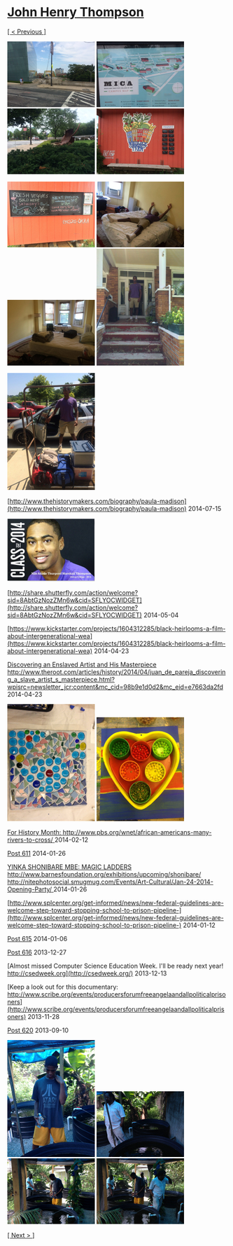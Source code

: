 # [John Henry Thompson](../README.md)

[[ < Previous ]](2014-08-01-1.md)

[![](../media/2014-08-01/Nile-move-in-8-thumb.jpg)](../posts/2014-08-01-9.md) [![](../media/2014-08-01/Nile-move-in-9-thumb.jpg)](../posts/2014-08-01-10.md) [![](../media/2014-08-01/Nile-move-in-10-thumb.jpg)](../posts/2014-08-01-11.md) [![](../media/2014-08-01/Nile-move-in-11-thumb.jpg)](../posts/2014-08-01-12.md)

[![](../media/2014-08-01/Nile-move-in-12-thumb.jpg)](../posts/2014-08-01-13.md) [![](../media/2014-08-01/Nile-move-in-13-thumb.jpg)](../posts/2014-08-01-14.md) [![](../media/2014-08-01/Nile-move-in-14-thumb.jpg)](../posts/2014-08-01-15.md) [![](../media/2014-08-01/Nile-move-in-15-thumb.jpg)](../posts/2014-08-01-16.md)

[![](../media/2014-08-01/Nile-move-in-16-thumb.jpg)](../posts/2014-08-01-17.md)

[http://www.thehistorymakers.com/biography/paula-madison](http://www.thehistorymakers.com/biography/paula-madison)
2014-07-15

[![](../media/2014-05-04/Timeline-Photos-thumb.jpg)](../posts/2014-05-04-1.md)

[http://share.shutterfly.com/action/welcome?sid=8AbtGzNozZMn6w&cid=SFLYOCWIDGET](http://share.shutterfly.com/action/welcome?sid=8AbtGzNozZMn6w&cid=SFLYOCWIDGET)
2014-05-04



[https://www.kickstarter.com/projects/1604312285/black-heirlooms-a-film-about-intergenerational-wea](https://www.kickstarter.com/projects/1604312285/black-heirlooms-a-film-about-intergenerational-wea)
2014-04-23



[Discovering an Enslaved Artist and His Masterpiece http://www.theroot.com/articles/history/2014/04/juan_de_pareja_discovering_a_slave_artist_s_masterpiece.html?wpisrc=newsletter_jcr:content&mc_cid=98b9e1d0d2&mc_eid=e7663da2fd ](http://www.theroot.com/articles/history/2014/04/juan_de_pareja_discovering_a_slave_artist_s_masterpiece.html?wpisrc=newsletter_jcr%3Acontent&mc_cid=98b9e1d0d2&mc_eid=e7663da2fd)
2014-04-23

[![](../media/2014-03-03/Heart-2-thumb.jpg)](../posts/2014-03-03-1.md) [![](../media/2014-03-03/Heart-2-IMG_2920-Version-2-thumb.jpg)](../posts/2014-03-03-2.md)

[For History Month: http://www.pbs.org/wnet/african-americans-many-rivers-to-cross/ ](http://www.pbs.org/wnet/african-americans-many-rivers-to-cross/)
2014-02-12



[Post 611](http://code.org/sharecertificate)
2014-01-26



[YINKA SHONIBARE MBE: MAGIC LADDERS http://www.barnesfoundation.org/exhibitions/upcoming/shonibare/ http://nitephotosocial.smugmug.com/Events/Art-Cultural/Jan-24-2014-Opening-Party/ ](http://www.barnesfoundation.org/exhibitions/upcoming/shonibare/)
2014-01-26



[http://www.splcenter.org/get-informed/news/new-federal-guidelines-are-welcome-step-toward-stopping-school-to-prison-pipeline-](http://www.splcenter.org/get-informed/news/new-federal-guidelines-are-welcome-step-toward-stopping-school-to-prison-pipeline-)
2014-01-12



[Post 615](http://www.thefederalistpapers.org/?p=12779)
2014-01-06



[Post 616](http://www.nytimes.com/news/the-lives-they-lived/2013/12/21/red-burns/)
2013-12-27



[Almost missed Computer Science Education Week. I'll be ready next year! http://csedweek.org](http://csedweek.org/)
2013-12-13



[Keep a look out for this documentary: http://www.scribe.org/events/producersforumfreeangelaandallpoliticalprisoners](http://www.scribe.org/events/producersforumfreeangelaandallpoliticalprisoners)
2013-11-28



[Post 620](http://www.ucsusa.org/food_and_agriculture/solutions/expand-healthy-food-access/11-trillion-reward.html)
2013-09-10

[![](../media/2013-09-02/Aquatic-Paradise-thumb.jpg)](../posts/2013-09-02-1.md) [![](../media/2013-09-02/Aquatic-Paradise-1-thumb.jpg)](../posts/2013-09-02-2.md) [![](../media/2013-09-02/Aquatic-Paradise-2-thumb.jpg)](../posts/2013-09-02-3.md) [![](../media/2013-09-02/Aquatic-Paradise-3-thumb.jpg)](../posts/2013-09-02-4.md)

[[ Next > ]](2013-09-02-2.md)